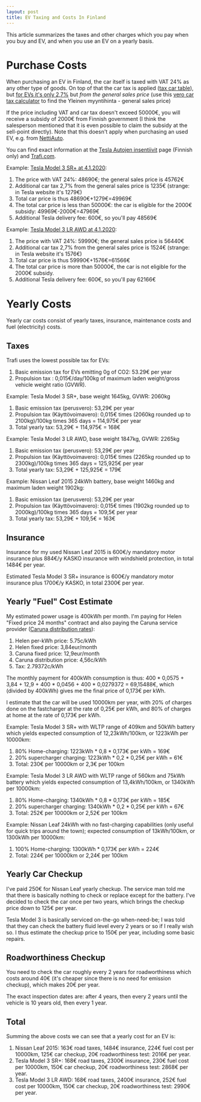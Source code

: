 ```yaml
---
layout: post
title: EV Taxing and Costs In Finland
---
```


This article summarizes the taxes and other charges which you pay when you buy and EV, and when
you use an EV on a yearly basis.

# Purchase Costs

When purchasing an EV in Finland, the car itself is taxed with VAT 24% as any other type of goods.
On top of that the car tax is applied ([tax car table](https://www.vero.fi/henkiloasiakkaat/auto/autoverotus/autoveron_maara/ajoneuvojen-veroprosentit/)),
but [for EVs it's only 2,7%](https://www.tesla.com/fi_FI/support/incentives?redirect=no) but *from
the general sales price* (use this [vero car tax calculator](https://asiointi.tulli.fi/mahtiinternet/hintatietojenhaku.do) to find the Yleinen myyntihinta - general sales price)

If the price including VAT and car tax doesn't exceed 50000€, you will
receive a subsidy of 2000€ from Finnish government (I think the salesperson mentioned that
it is even possible to claim the subsidy
at the sell-point directly). Note that this doesn't
apply when purchasing an used EV, e.g. from [NettiAuto](nettiauto.com).

You can find exact information at the [Tesla Autojen insentiivit](https://www.tesla.com/fi_FI/support/incentives?redirect=no)
page (Finnish only) and [Trafi.com](https://www.traficom.fi/fi/asioi-kanssamme/sahkoauton-hankintatuki).

Example: [Tesla Model 3 SR+ at 4.1.2020](https://www.tesla.com/fi_FI/model3/design?redirect=no#battery):

1. The price with VAT 24%: 48690€; the general sales price is 45762€
2. Additional car tax 2,7% from the general sales price is 1235€ (strange: in Tesla website it's 1279€)
3. Total car price is thus 48690€+1279€=49969€
4. The total car price is less than 50000€: the car is eligible for the 2000€ subsidy: 49969€-2000€=47969€
5. Additional Tesla delivery fee: 600€, so you'll pay 48569€

Example: [Tesla Model 3 LR AWD at 4.1.2020](https://www.tesla.com/fi_FI/model3/design?redirect=no#battery):

1. The price with VAT 24%: 59990€; the general sales price is 56440€
2. Additional car tax 2,7% from the general sales price is 1524€ (strange: in Tesla website it's 1576€)
3. Total car price is thus 59990€+1576€=61566€
4. The total car price is more than 50000€, the car is not eligible for the 2000€ subsidy.
5. Additional Tesla delivery fee: 600€, so you'll pay 62166€

# Yearly Costs

Yearly car costs consist of yearly taxes, insurance, maintenance costs and fuel (electricity) costs.

## Taxes

Trafi uses the lowest possible tax for EVs:

1. Basic emission tax for EVs emitting 0g of CO2: 53.29€ per year
2. Propulsion tax : 0,015€/day/100kg of maximum laden weight/gross vehicle weight ratio (GVWR).

Example: Tesla Model 3 SR+, base weight 1645kg, GVWR: 2060kg
1. Basic emission tax (perusvero): 53,29€ per year
2. Propulsion tax (Käyttövoimavero): 0,015€ times (2060kg rounded up to 2100kg)/100kg times 365 days = 114,975€ per year 
3. Total yearly tax: 53,29€ + 114,975€ = 168€

Example: Tesla Model 3 LR AWD, base weight 1847kg, GVWR: 2265kg
1. Basic emission tax (perusvero): 53,29€ per year
2. Propulsion tax (Käyttövoimavero): 0,015€ times (2265kg rounded up to 2300kg)/100kg times 365 days = 125,925€ per year 
3. Total yearly tax: 53,29€ + 125,925€ = 179€

Example: Nissan Leaf 2015 24kWh battery, base weight 1460kg and maximum laden weight 1902kg:
1. Basic emission tax (perusvero): 53,29€ per year
2. Propulsion tax (Käyttövoimavero): 0,015€ times (1902kg rounded up to 2000kg)/100kg times 365 days = 109,5€ per year 
3. Total yearly tax: 53,29€ + 109,5€ = 163€

## Insurance

Insurance for my used Nissan Leaf 2015 is 600€/y mandatory motor insurance plus 884€/y KASKO insurance with windshield protection,
in total 1484€ per year.

Estimated Tesla Model 3 SR+ insurance is 600€/y mandatory motor insurance plus 1700€/y KASKO, in total 2300€ per year.

## Yearly "Fuel" Cost Estimate

My estimated power usage is 400kWh per month. I'm paying for Helen "Fixed price 24 months"
contract and also paying the Caruna service provider ([Caruna distribution rates](https://www.caruna.fi/en/our-services/products-and-rates/electricity-distribution-rates)):

1. Helen per-kWh price: 5.75c/kWh
2. Helen fixed price: 3,84eur/month
3. Caruna fixed price: 12,9eur/month
4. Caruna distribution price: 4,56c/kWh
5. Tax: 2.79372c/kWh

The monthly payment for 400kWh consumption is thus: 400 * 0,0575 + 3,84 + 12,9 + 400 * 0,0456 + 400 * 0,0279372 = 69,15488€,
which (divided by 400kWh) gives me the final price of 0,173€ per kWh.

I estimate that the car will be used 10000km per year, with 20% of charges done on
the fastcharger at the rate of 0,25€ per kWh, and 80% of charges at home at the rate of 0,173€ per kWh.

Example: Tesla Model 3 SR+ with WLTP range of 409km and 50kWh battery which yields
expected consumption of 12,23kWh/100km, or 1223kWh per 10000km:
1. 80% Home-charging: 1223kWh * 0,8 * 0,173€ per kWh = 169€
2. 20% supercharger charging: 1223kWh * 0,2 * 0,25€ per kWh = 61€
3. Total: 230€ per 10000km or 2,3€ per 100km

Example: Tesla Model 3 LR AWD with WLTP range of 560km and 75kWh battery which yields
expected consumption of 13,4kWh/100km, or 1340kWh per 10000km:
1. 80% Home-charging: 1340kWh * 0,8 * 0,173€ per kWh = 185€
2. 20% supercharger charging: 1340kWh * 0,2 * 0,25€ per kWh = 67€
3. Total: 252€ per 10000km or 2,52€ per 100km

Example: Nissan Leaf 24kWh with no fast-charging capabilities (only useful for quick trips around the town);
expected consumption of 13kWh/100km, or 1300kWh per 10000km:
1. 100% Home-charging: 1300kWh * 0,173€ per kWh = 224€
3. Total: 224€ per 10000km or 2,24€ per 100km

## Yearly Car Checkup

I've paid 250€ for Nissan Leaf yearly checkup. The service man told me that there is
basically nothing to check or replace except for the battery. I've decided
to check the car once per two years, which brings the checkup price down to 125€ per year.

Tesla Model 3 is basically serviced on-the-go when-need-be; I was told that
they can check the battery fluid level every 2 years or so if I really wish so. I
thus estimate the checkup price to 150€ per year, including some basic repairs. 

## Roadworthiness Checkup

You need to check the car roughly every 2 years for roadworthiness which costs
around 40€ (it's cheaper since there is no need for emission checkup), which makes
20€ per year.

The exact inspection dates are: after 4 years, then every 2 years until the vehicle is
10 years old, then every 1 year.

## Total

Summing the above costs we can see that a yearly cost for an EV is:

1. Nissan Leaf 2015: 163€ road taxes, 1484€ insurance, 224€ fuel cost per 10000km,
   125€ car checkup, 20€ roadworthiness test: 2016€ per year.
2. Tesla Model 3 SR+: 168€ road taxes, 2300€ insurance, 230€ fuel cost per 10000km,
   150€ car checkup, 20€ roadworthiness test: 2868€ per year.
3. Tesla Model 3 LR AWD: 168€ road taxes, 2400€ insurance, 252€ fuel cost per 10000km,
   150€ car checkup, 20€ roadworthiness test: 2990€ per year.
